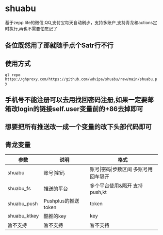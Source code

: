 # shuabu
基于zepp life的微信,QQ,支付宝每天自动刷步，支持多账户,支持青龙和actions定时执行,再也不需要怕忘记了
## 各位既然用了那就随手点个Satr行不行
## 使用方式
`ql repo https://ghproxy.com/https://github.com/wdvipa/shuabu/raw/main/shuabu.py`
## 手机号不能注册可以去用找回密码注册,如果一定要邮箱改login的链接self.user变量前的+86去掉即可
## 想要把所有推送改一成一个变量的改下头部代码即可
## 青龙变量
| 参数 | 说明                     |  格式  |
| ---- | -----------------------  |  -------  |
| shuabu  | 账号\|密码 |  账号\|密码\|步数区间  多账号用回车隔开  |
| shuabu_fs  | 推送的平台 |  多个平台使用&隔开 支持push,kt  |
| shuabu_push  | Pushplus的推送token |  token  |
| shuabu_ktkey  | 酷推的key |  key  |
| 暂不支持  | 暂不支持 |  暂不支持  |
